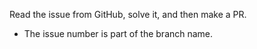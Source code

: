Read the issue from GitHub, solve it, and then make a PR.

- The issue number is part of the branch name. 